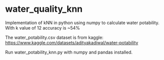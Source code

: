 # water_quality_knn
Implementation of kNN in python using numpy to calculate water potability. With k value of 12 accuracy is ~54%

The water_potability.csv dataset is from kaggle:
https://www.kaggle.com/datasets/adityakadiwal/water-potability

Run water_potability_knn.py with numpy and pandas installed.
